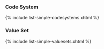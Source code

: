 ### Code System

{% include list-simple-codesystems.xhtml %}

### Value Set

{% include list-simple-valuesets.xhtml %}